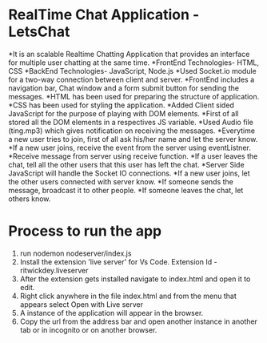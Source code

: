 
# RealTime Chat Application - LetsChat
*It is an scalable Realtime Chatting Application that provides an interface for multiple user chatting at the same time.
*FrontEnd Technologies- HTML, CSS
*BackEnd Technologies- JavaScript, Node.js
*Used Socket.io module for a two-way connection between client and server.
*FrontEnd includes a navigation bar, Chat window and a form submit button for sending the messages.
*HTML has been used for preparing the structure of application.
*CSS has been used for styling the application.
*Added Client sided JavaScript for the purpose of playing with DOM elements.
*First of all stored all the DOM elements in a respectives JS variable.
*Used Audio file (ting.mp3) which gives notification on receiving the messages.
*Everytime a new user tries to join, first of all ask his/her name and let the server know.
*If a new user joins, receive the event from the server using eventListner.
*Receive message from server using receive function.
*If a user leaves the chat, tell all the other users that this user has left the chat.
*Server Side JavaScript will handle the Socket IO connections.
*If a new user joins, let the other users connected with server know.
*If someone sends the message, broadcast it to other people.
*If someone leaves the chat, let others know.

# Process to run the app
1. run nodemon nodeserver/index.js
2. Install the extension 'live server' for Vs Code. Extension Id - ritwickdey.liveserver
3. After the extension gets installed navigate to index.html and open it to edit.
4. Right click anywhere in the file index.html and from the menu that appears select Open with Live server
5. A instance of the application will appear in the browser.
6. Copy the url from the address bar and open another instance in another tab or in incognito or on another browser.
